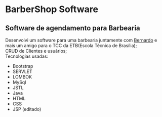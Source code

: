# BarberShop Software
Software de agendamento para Barbearia
---
Desenvolvi um software para uma barbearia juntamente com [Bernardo](https://github.com/BernardoOL) e mais um amigo para o TCC da ETB(Escola Técnica de Brasília);\
CRUD de Clientes e usuários;\
Tecnologias usadas:
* Bootstrap
* SERVLET
* LOMBOK
* MySql
* JSTL
* Java
* HTML
* CSS
* JSP (editado)

